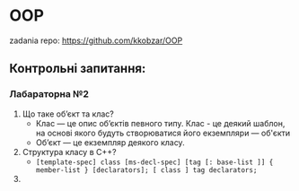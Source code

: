 # OOP
zadania
repo: https://github.com/kkobzar/OOP
## Контрольні запитання:
### Лабараторна №2
1. Що таке об’єкт та клас?
	- Клас — це опис об’єктів певного типу. Клас - це деякий шаблон, на основі якого будуть створюватися його екземпляри — об'єкти
	- Об’єкт — це екземпляр деякого класу.
2. Структура класу в С++?
	- `[template-spec]
		class [ms-decl-spec] [tag [: base-list ]]
		{
		   member-list
		} [declarators];
		[ class ] tag declarators;`
3. 